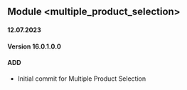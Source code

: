 ## Module <multiple_product_selection>

#### 12.07.2023
#### Version 16.0.1.0.0
#### ADD
- Initial commit for Multiple Product Selection